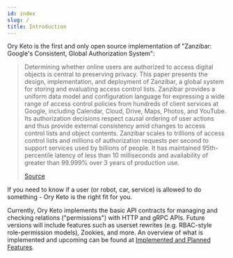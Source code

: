 ```yaml
---
id: index
slug: /
title: Introduction
---
```


Ory Keto is the first and only open source implementation of "Zanzibar: Google's Consistent, Global Authorization System":

> Determining whether online users are authorized to access digital objects is central to preserving privacy. This paper
> presents the design, implementation, and deployment of Zanzibar, a global system for storing and evaluating access control lists.
> Zanzibar provides a uniform data model and configuration language for expressing a wide range of access control policies
> from hundreds of client services at Google, including Calendar, Cloud, Drive, Maps, Photos, and YouTube. Its authorization
> decisions respect causal ordering of user actions and thus provide external consistency amid changes to access control
> lists and object contents. Zanzibar scales to trillions of access control lists and millions of authorization requests
> per second to support services used by billions of people. It has maintained 95th-percentile latency of less than 10 milliseconds and availability of greater than 99.999% over 3 years of production use.
>
> [Source](https://research.google/pubs/pub48190/)

If you need to know if a user (or robot, car, service) is allowed to do something - Ory Keto is the right fit for you.

Currently, Ory Keto implements the basic API contracts for managing and checking relations ("permissions") with HTTP
and gRPC APIs. Future versions will include features such as userset rewrites (e.g. RBAC-style role-permission models),
Zookies, and more. An overview of what is implemented and upcoming can be found at [Implemented and Planned Features](implemented-planned-features.mdx).

